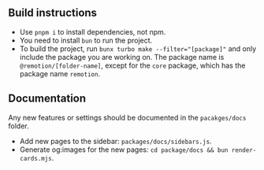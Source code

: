 ## Build instructions

- Use `pnpm i` to install dependencies, not npm.
- You need to install `bun` to run the project.
- To build the project, run `bunx turbo make --filter="[package]"` and only include the package you are working on. The package name is `@remotion/[folder-name]`, except for the `core` package, which has the package name `remotion`.

## Documentation

Any new features or settings should be documented in the `pacakges/docs` folder.

- Add new pages to the sidebar: `packages/docs/sidebars.js`.
- Generate og:images for the new pages: `cd package/docs && bun render-cards.mjs`.

